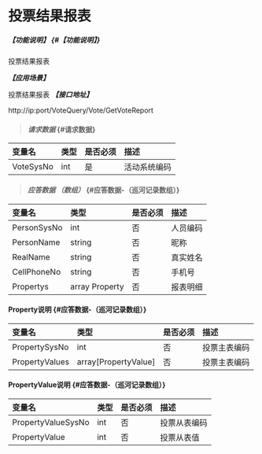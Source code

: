 # 投票结果报表

##### _【功能说明】_ {#【功能说明】}

投票结果报表

_**【应用场景】**_

投票结果报表
_**【接口地址】**_

http://ip:port/VoteQuery/Vote/GetVoteReport

> #### _请求数据_ {#请求数据}

| 变量名 | 类型 | 是否必须 | 描述 |
| :--- | :--- | :--- | :--- |
| VoteSysNo | int | 是 | 活动系统编码 |

> #### _应答数据 （数组）_ {#应答数据-（巡河记录数组）}

| 变量名 | 类型 | 是否必须 | 描述 |
| :--- | :--- | :--- | :--- |
| PersonSysNo | int | 否 | 人员编码 |
| PersonName | string | 否 | 昵称 |
| RealName | string | 否 | 真实姓名 |
| CellPhoneNo | string | 否 | 手机号 |
| Propertys | array Property | 否 | 报表明细 |


#### Property说明 {#应答数据-（巡河记录数组）}
| 变量名 | 类型 | 是否必须 | 描述 |
| :--- | :--- | :--- | :--- |
| PropertySysNo | int | 否 | 投票主表编码 |
| PropertyValues | array[PropertyValue] | 否 | 投票主表编码 |


#### PropertyValue说明 {#应答数据-（巡河记录数组）}
| 变量名 | 类型 | 是否必须 | 描述 |
| :--- | :--- | :--- | :--- |
| PropertyValueSysNo | int | 否 | 投票从表编码 |
| PropertyValue | int | 否 | 投票从表值 |






